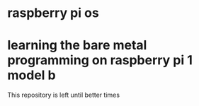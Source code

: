 # raspberry pi os

# learning the bare metal programming on raspberry pi 1 model b

This repository is left until better times
